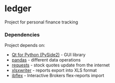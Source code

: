 # ledger
Project for personal finance tracking

### Dependencies
Project depends on:
* [Qt for Python (PySide2)](https://wiki.qt.io/Qt_for_Python) - GUI library
* [pandas](https://pandas.pydata.org/) - different data operations
* [requests](https://requests.readthedocs.io/) - stock quotes update from the internet
* [xlsxwriter](https://xlsxwriter.readthedocs.io/) - reports export into XLS format
* [ibflex](https://github.com/csingley/ibflex) - Interactive Brokers flex-reports import